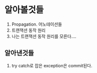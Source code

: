 # 알아볼것들


1. Propagation. 어노테이션들
2. 트랜잭션 동작 원리
3. 나는 트랜잭션 동작 원리를 모른다....


## 알아낸것들

1. try catch로 잡은 exception은 commit된다.